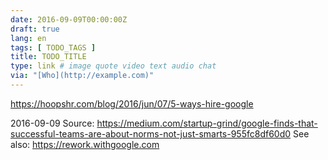 ```yaml
---
date: 2016-09-09T00:00:00Z
draft: true
lang: en
tags: [ TODO_TAGS ]
title: TODO_TITLE
type: link # image quote video text audio chat
via: "[Who](http://example.com)"
---
```


<https://hoopshr.com/blog/2016/jun/07/5-ways-hire-google>

2016-09-09
Source: https://medium.com/startup-grind/google-finds-that-successful-teams-are-about-norms-not-just-smarts-955fc8df60d0
See also: https://rework.withgoogle.com

